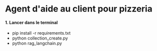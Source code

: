 #  Agent d'aide au client pour pizzeria  

#### 1. Lancer dans le terminal
- pip install -r requirements.txt
- python collection_create.py
- python rag_langchain.py


```